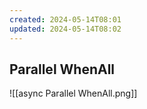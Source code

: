```yaml
---
created: 2024-05-14T08:01
updated: 2024-05-14T08:02
---
```

## Parallel WhenAll

![[async Parallel WhenAll.png]]